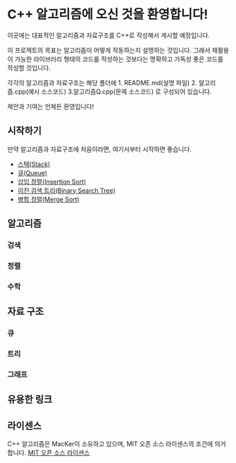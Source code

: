 # C++ 알고리즘에 오신 것을 환영합니다!

이곳에는 대표적인 알고리즘과 자료구조를 C++로 작성해서 게시할 예정입니다.

이 프로젝트의 목표는 알고리즘이 어떻게 작동하는지 설명하는 것입니다. 그래서 재활용이 가능한 라이브러리 형태의 코드를 작성하는 것보다는 명확하고 가독성 좋은 코드를 작성할 것입니다.

각각의 알고리즘과 자료구조는 해당 폴더에 1. README.md(설명 파일) 2. 알고리즘.cpp(예시 소스코드) 3.알고리즘Q.cpp(문제 소스코드) 로 구성되어 있습니다.

제안과 기여는 언제든 환영입니다!

## 시작하기

만약 알고리즘과 자료구조에 처음이라면, 여기서부터 시작하면 좋습니다.

- [스택(Stack)](https://github.com/becomingmacker/Cpp-Algorithm/blob/master/Stack)
- [큐(Queue)](https://github.com/becomingmacker/Cpp-Algorithm/blob/master/Queue)
- [삽입 정렬(Insertion Sort)](https://github.com/becomingmacker/Cpp-Algorithm/tree/master/Insertion%20Sort)
- [이진 검색 트리(Binary Search Tree)](https://github.com/becomingmacker/Cpp-Algorithm/tree/master/Binary%20Search%20Tree)
- [병합 정렬(Merge Sort)]()

## 알고리즘

### 검색
### 정렬
### 수학

## 자료 구조

### 큐
### 트리
### 그래프

## 유용한 링크

## 라이센스

C++ 알고리즘은 MacKer이 소유하고 있으며, MIT 오픈 소스 라이센스의 조건에 의거합니다.
[MIT 오픈 소스 라이센스](https://github.com/becomingmacker/Cpp-Algorithm/blob/master/LICENSE.md)